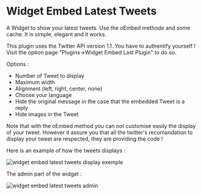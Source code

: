 # Widget Embed Latest Tweets

A Widget to show your latest tweets. Use the oEmbed methode and some cache. It is simple, elegant and it works.

This plugin uses the Twitter API version 1.1. You have to authentify yourself !
Visit the option page "Plugins->Widget Embed Last Plugin" to do so.

Options :

* Number of Tweet to display
* Maximum width
* Alignment (left, right, center, none)
* Choose your language
* Hide the original message in the case that the embedded Tweet is a reply
* Hide images in the Tweet

Note that with the oEmbed method you can not customise easily the display of your tweet.
However it assure you that all the twitter's recomandation to display your tweet are respected, they are providing the code !

Here is an example of how the tweets displays :

![widget embed latest tweets display exemple](https://raw.github.com/ArnaudBan/widget-embed-latest-tweets/master/screenshot-1.png "widget embed latest tweets display exemple")

The admin part of the widget :

![widget embed latest tweets admin](https://raw.github.com/ArnaudBan/widget-embed-latest-tweets/master/screenshot-2.png "widget embed latest tweets admin")